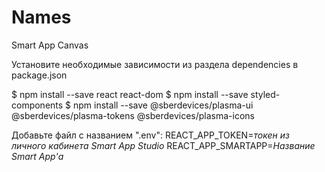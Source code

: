 # Names
Smart App Canvas

Установите необходимые зависимости из раздела dependencies в package.json

$ npm install --save react react-dom
$ npm install --save styled-components
$ npm install --save @sberdevices/plasma-ui @sberdevices/plasma-tokens @sberdevices/plasma-icons

Добавьте файл с названием ".env":
	REACT_APP_TOKEN=*токен из личного кабинета Smart App Studio* 
	REACT_APP_SMARTAPP=*Название Smart App'а*
